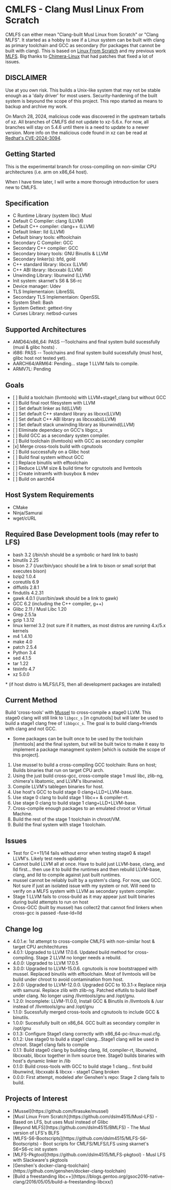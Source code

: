 # CMLFS - Clang Musl Linux From Scratch

CMLFS can either mean "Clang-built Musl Linux from Scratch" or "Clang MLFS". It started as a hobby to see if a Linux system can be built with clang as primary toolchain and GCC as secondary (for packages that cannot be built with clang). This is based on [Linux From Scratch](www.linuxfromscratch.org) and my previous work [MLFS](https://github.com/dslm4515/Musl-LFS). Big thanks to [Chimera-Linux](https://chimera-linux.org) that had patches that fixed a lot of issues.

## DISCLAIMER

Use at you own risk. This builds a Unix-like system that may not be stable enough as a 'daily driver' for most users. Security-hardening of the built system is beyound the scope of this project. This repo started as means to backup and archive my work.

On March 28, 2024, malicious code was discovered in the upstream tarballs of xz. All branches of CMLFS did not update to xz-5.6.x. For now, all branches will stay on 5.4.6 until there is a need to update to a newer version. More info on the malicious code found in xz can be read at [Redhat's CVE-2024-3094](https://access.redhat.com/security/cve/CVE-2024-3094). 

## Getting Started

This is the experimental branch for cross-compiling on non-similar CPU architectures (i.e. arm on x86_64 host).

When I have time later, I will write a more thorough introduction for users new to CMLFS.

## Specification
<ul>
<li>C Runtime Library (system libc): Musl </li>
<li>Default C Compiler: clang (LLVM)</li>
<li>Default C++ compiler: clang++ (LLVM)</li>
<li>Default linker: lld (LLVM)</li>
<li>Default binary tools: elftoolchain</li>
<li>Secondary C Compiler: GCC</li>
<li>Secondary C++ compiler: GCC</li>
<li>Secondary binary tools: GNU Binutils & LLVM</li>
<li>Secondary linker(s): bfd, gold</li>
<li>C++ standard library: libcxx (LLVM)</li>
<li>C++ ABI library: libcxxabi (LLVM)</li>
<li>Unwinding Library: libunwind (LLVM)</li>
<li>Init system: skarnet's S6 & S6-rc</li>
<li>Device manager: Udev </li>
<li>TLS Implementaion: LibreSSL</li>
<li>Secondary TLS Implementaion: OpenSSL</li>
<li>System Shell: Bash </li>
<li>System Gettext: gettext-tiny</li>
<li>Curses Library: netbsd-curses </li>
</ul>

## Supported Architectures

<ul>
<li>AMD64/x86_64: PASS --Toolchains and final system build sucessfully (musl & glibc hosts) .</li>
<li>i686: PASS -- Toolchains and final system build sucessfully (musl host, glibc host not tested yet).</li>
<li>AARCH64/ARM64: Pending... stage 1 LLVM fails to compile.</li>
<li>ARMV7L: Pending</li>
</ul>

## Goals

<ul>
<li> [ ] Build a toolchain (llvmtools) with LLVM+stage1_clang but without GCC</li>
<li> [ ] Build final root filesystem with LLVM</li>
<li> [ ] Set default linker as lld(LLVM)</li>
<li> [ ] Set default C++ standard library as libcxx(LLVM)</li>
<li> [ ] Set default C++ ABI library as libcxxabi(LLVM)</li>
<li> [ ] Set default stack unwinding library as libunwind(LLVM)</li>
<li> [ ] Eliminate dependacy on GCC's libgcc_s</li>
<li> [ ] Build GCC as a secondary systen compiler. </li>
<li> [ ] Build toolchain (llvmtools) with GCC as secondary compiler</li>
<li> [x] Merge cross-tools build with cgnutools </li>
<li> [ ] Build successfully on a Glibc host </li>
<li> [ ] Build final system without GCC </li>
<li> [ ] Replace binutils with elftoolchain </li>
<li> [ ] Reduce LLVM size & build time for cgnutools and llvmtools </li>
<li> [ ] Create initramfs with busybox & mdev </li>
<li> [ ] Build on aarch64</li>
</ul>

## Host System Requirements

<ul>
 <li>CMake</li>
 <li>Ninja/Samurai</li>
 <li>wget/cURL</li>
</ul>

## Required Base Development tools (may refer to LFS)
<ul>
 <li>bash 3.2 (/bin/sh should be a symbolic or hard link to bash) </li>
 <li>binutils 2.25 </li>
 <li>bison 2.7 (/usr/bin/yacc should be a link to bison or small script that executes bison) </li>
 <li>bzip2 1.0.4 </li>
 <li>coreutils 6.9 </li>
 <li>diffutils 2.8.1 </li>
 <li>findutils 4.2.31 </li>
 <li>gawk 4.0.1 (/usr/bin/awk should be a link to gawk) </li>
 <li>GCC 6.2 (including the C++ compiler, g++) </li>
 <li>Glibc 2.11 / Musl Libc 1.20 </li>
 <li>Grep 2.5.1a </li>
 <li>gzip 1.3.12 </li>
 <li>linux kernel 3.2 (not sure if it matters, as most distros are running 4.x/5.x kernels</li>
 <li>m4 1.4.10</li>
 <li>make 4.0 </li>
 <li>patch 2.5.4 </li>
 <li>Python 3.4 </li>
 <li>sed 4.1.5 </li>
 <li>tar 1.22 </li>
 <li>texinfo 4.7 </li>
  <li>xz 5.0.0 </li>
</ul>
 * (if host distro is MLFS/LFS, then all development packages are installed)

## Current Method

Build 'cross-tools' with [Mussel](https://github.com/firasuke/mussel) to cross-compile a stage0 LLVM. This stage0 clang will still link to `libgcc_s` [in cgnutools] but will later be used to build a stage1 clang free of `libbgcc_s`. The goal is to build clang+friends with clang and not GCC.

* Some packages can be built once to be used by the toolchain [llvmtools] and the final system, but will be built twice to make it easy to implement a package managment system [which is outside the scope of this project]. 

<ol>
 <li>Use mussel to build a cross-compiling GCC toolchain: Runs on host; Builds binaries that run on target CPU arch. </li>
 <li>Using the just build cross-gcc, cross-compile stage 1 musl libc, zlib-ng, chimera's libatomic, and LLVM's libunwind.</li>
 <li>Compile LLVM's tablegen binaries for host.</li>
 <li>Use host's GCC to build stage 0 clang+LLD+LLVM-base.</li>
 <li>Use stage 0 clang to build stage 1 libc++ & compiler-rt.</li> 
 <li>Use stage 0 clang to build stage 1 clang+LLD+LLVM-base.</li>
 <li>Cross-compile enough packages to an emulated chroot or Virtual Machine.</li>
 <li>Build the rest of the stage 1 toolchain in chroot/VM.</li>
 <li>Build the final system with stage 1 toolchain.</li>
</ol>

## Issues
<ul>
<li>Test for C++11/14 fails without error when testing stage0 & stage1 LLVM's. Likely test needs updating</li>
<li>Cannot build LLVM all at once. Have to build just LLVM-base, clang, and lld first... then use it to build the runtimes and then rebuild LLVM-base, clang, and lld to compile against just built runtimes.</li> 
<li> mussel cannot be reliably built by a system's clang. For now, use GCC. Not sure if just an isolated issue with my system or not. Will need to verify on a MLFS system with LLVM as secondary system compiler.</li>
<li>Stage 1 LLVM fails to cross-build as it may appear just built binaries during build attempts to run on host </li>
<li>Cross-GCC (built by mussel) has collect2 that cannot find linkers when cross-gcc is passed -fuse-ld=lld</li>
</ul>

## Change log

<ul>
<li>4.0.1.e: 1st attempt to cross-compile CMLFS with non-similar host & target CPU architechtures</li>
<li>4.0.1: Upgraded to LLVM 17.0.6. Updated build method for cross-compiling. Stage 2 LLVM no longer needs a rebuild.</li>
<li>4.0.0: Upgraded to LLVM 17.0.5 </li>
<li>3.0.0: Upgraded to LLVM-15.0.6. cgnutools is now bootstrapped with mussel. Replaced binutils with elftoolchain. Most of llvmtools will be build under chroot to avoid contamination from host. </li>
<li>2.0.0: Upgraded to LLVM-12.0.0. Upgraded GCC to 10.3.1-x Replace ninja with samurai. Replace zlib with zlib-ng. Patched elfutils to build libelf under clang. No longer using /llvmtools/gnu and /opt/gnu.</li>
<li>1.2.0: Incomplete: LLVM-11.0.0, Install GCC & Binutils in /llvmtools & /usr instead of /llvmtools/gnu and /opt/gnu </li>
<li>1.1.0: Sucessfully merged cross-tools and cgnutools to include GCC & binutils.</li>
<li>1.0.0: Sucessfully built on x86_64. GCC built as secondary compiler in /opt/gnu </li>
<li>0.1.3: Configure Stage1 clang correctly with x86_64-pc-linux-musl.cfg.</li>
<li>0.1.2: Use stage0 to build a stage1 clang...Stage1 clang will be used in chroot. Stage1 clang fails to compile</li>
<li>0.1.1: Build stage0 clang by building clang, lld, compiler-rt, libunwind, libcxxabi, libcxx together in llvm source tree. Stage0 builds binaries with host's dynamic linker in /lib</li>
<li>0.1.0: Build cross-tools with GCC to build stage 1 clang... first build libunwind, libcxxabi & libcxx - stage1 Clang broken</li>
<li>0.0.0: First attempt, modeled afer Genshen's repo: Stage 2 clang fails to build.</li>
</ul>

## Projects of Interest
<ul>
<li> [Mussel](https://github.com/firasuke/mussel)</li>
<li> [Musl Linux From Scratch](https://github.com/dslm4515/Musl-LFS) - Based on LFS, but uses Musl instead of Glibc </li>
<li> [Beyond MLFS](https://github.com/dslm4515/BMLFS) - The Musl version of LFS's BLFS </li>
<li> [MLFS-S6-Bootscripts](https://github.com/dslm4515/MLFS-S6-Bootscripts) - Boot scripts for CMLFS/MLFS/LFS using skarnet's S6+S6-rc init system </li>
<li> [MLFS-Pkgtool](https://github.com/dslm4515/MLFS-pkgtool) - Musl LFS with Slackware's pkgtools </li>
<li> [Genshen's docker-clang-toolchain](https://github.com/genshen/docker-clang-toolchain)</li>
<li> [Build a freestanding libc++](https://blogs.gentoo.org/gsoc2016-native-clang/2016/05/05/build-a-freestanding-libcxx/) </li>
</ul>
